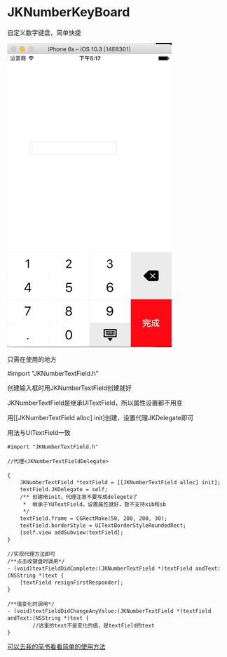 # JKNumberKeyBoard
自定义数字键盘，简单快捷

![image](https://github.com/JKshared92/JKNumberKeyBoard/blob/master/image/%E5%B1%8F%E5%B9%95%E5%BF%AB%E7%85%A7%202017-06-22%2017.17.01.png?raw=true)

只需在使用的地方<br>

#import "JKNumberTextField.h"<br>

创建输入框时用JKNumberTextField创建就好<br>

JKNumberTextField是继承UITextField，所以属性设置都不用变<br>

用[[JKNumberTextField alloc] init]创建，设置代理JKDelegate即可<br>

用法与UITextField一致

```
#import "JKNumberTextField.h"

//代理<JKNumberTextFieldDelegate>

{
    JKNumberTextField *textField = [[JKNumberTextField alloc] init];
    textField.JKDelegate = self;
    /** 创建用init，代理注意不要写成delegete了
     *  继承于YUTextField，设置属性就好，暂不支持xib和sb
     */
    textField.frame = CGRectMake(50, 200, 200, 30);
    textField.borderStyle = UITextBorderStyleRoundedRect;
    [self.view addSubview:textField];
}

//实现代理方法即可
/**点击收键盘时调用*/
- (void)textFieldDidComplete:(JKNumberTextField *)textField andText:(NSString *)text {
    [textField resignFirstResponder];
}

/**值变化时调用*/
- (void)textFieldDidChangeAnyValue:(JKNumberTextField *)textField andText:(NSString *)text {
        //这里的text不是变化的值，是textField的text
}
```

[可以去我的简书看看简单的使用方法](http://www.jianshu.com/p/8ca6eb44f6b8) 
